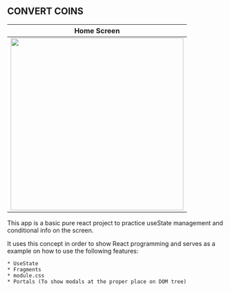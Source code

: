## CONVERT COINS

| Home Screen             |
| ----------------------- |
| <img width=400 src=""/> |

This app is a basic pure react project to practice useState management and conditional info on the screen.

It uses this concept in order to show React programming and serves as a example on how to use the following features:

    * UseState
    * Fragments
    * module.css
    * Portals (To show modals at the proper place on DOM tree)
